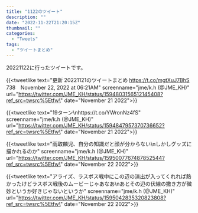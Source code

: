 ```yaml
---
title: "1122のツイート"
description: ""
date: "2022-11-22T21:20:15Z"
thumbnail: ""
categories:
  - "Tweets"
tags:
  - "ツイートまとめ"
---
```

20221122に行ったツイートです。
<!--more-->
{{<tweetlike text=\"更新 20221121のツイートまとめ https://t.co/mgtXuJ7BhS 738　November 22, 2022 at 06:21AM\" screenname=\"jme/k.h (@JME_KH)\" url=\"https://twitter.com/JME_KH/status/1594803156512145408?ref_src=twsrc%5Etfw\" date=\"November 21 2022\">}}

{{<tweetlike text=\"19ターン\nhttps://t.co/YWronNz4fS\" screenname=\"jme/k.h (@JME_KH)\" url=\"https://twitter.com/JME_KH/status/1594847957370736652?ref_src=twsrc%5Etfw\" date=\"November 21 2022\">}}

{{<tweetlike text=\"雨取麟児、自分の知識だと顔が分からない\nしかしグッズに描かれるのか\" screenname=\"jme/k.h (@JME_KH)\" url=\"https://twitter.com/JME_KH/status/1595007767487852544?ref_src=twsrc%5Etfw\" date=\"November 22 2022\">}}

{{<tweetlike text=\"アライズ、ラスボス戦中にこの辺の演出が入ってくれれば熱かったけどラスボス戦後のムービーじゃあなあ\nあとその辺の伏線の撒き方が微妙というか好きじゃないというか\" screenname=\"jme/k.h (@JME_KH)\" url=\"https://twitter.com/JME_KH/status/1595042835320823808?ref_src=twsrc%5Etfw\" date=\"November 22 2022\">}}

